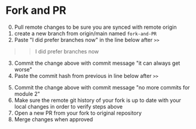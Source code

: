 # Fork and PR

0. Pull remote changes to be sure you are synced with remote origin
1. create a new branch from origin/main named `fork-and-PR`
2. Paste "I did prefer branches now" in the line below after `>>`
>>I did prefer branches now
3. Commit the change above with commit message "it can always get worse"
4. Paste the commit hash from previous in line below after `>>`
>> 
5. Commit the change above with commit message "no more commits for module 2"
6. Make sure the remote git history of your fork is up to date with your local changes in order to verify steps above
7. Open a new PR from your fork to original repository
8. Merge changes when approved
